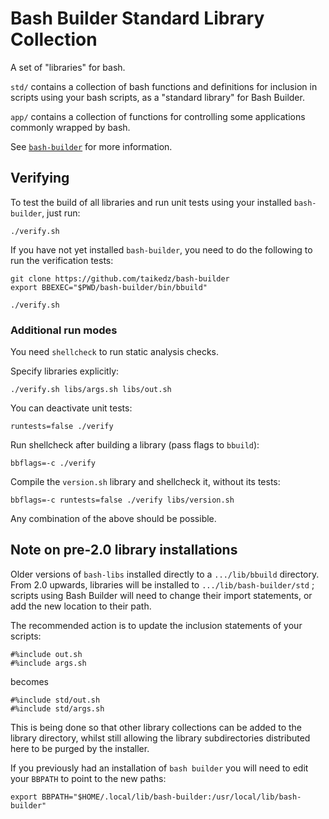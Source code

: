 # Bash Builder Standard Library Collection

A set of "libraries" for bash.

`std/` contains a collection of bash functions and definitions for inclusion in scripts using your bash scripts, as a "standard library" for Bash Builder.

`app/` contains a collection of functions for controlling some applications commonly wrapped by bash.

See [`bash-builder`](https://github.com/taikedz/bash-builder) for more information.

## Verifying

To test the build of all libraries and run unit tests using your installed `bash-builder`, just run:

	./verify.sh

If you have not yet installed `bash-builder`, you need to do the following to run the verification tests:

	git clone https://github.com/taikedz/bash-builder
	export BBEXEC="$PWD/bash-builder/bin/bbuild"

    ./verify.sh

### Additional run modes

You need `shellcheck` to run static analysis checks.

Specify libraries explicitly:

	./verify.sh libs/args.sh libs/out.sh

You can deactivate unit tests:

	runtests=false ./verify

Run shellcheck after building a library (pass flags to `bbuild`):

	bbflags=-c ./verify

Compile the `version.sh` library and shellcheck it, without its tests:

	bbflags=-c runtests=false ./verify libs/version.sh

Any combination of the above should be possible.

## Note on pre-2.0 library installations

Older versions of `bash-libs` installed directly to a `.../lib/bbuild` directory. From 2.0 upwards, libraries will be installed to `.../lib/bash-builder/std` ; scripts using Bash Builder will need to change their import statements, or add the new location to their path.

The recommended action is to update the inclusion statements of your scripts:

    #%include out.sh
    #%include args.sh

becomes

    #%include std/out.sh
    #%include std/args.sh

This is being done so that other library collections can be added to the library directory, whilst still allowing the library subdirectories distributed here to be purged by the installer.

If you previously had an installation of `bash builder` you will need to edit your `BBPATH` to point to the new paths:

    export BBPATH="$HOME/.local/lib/bash-builder:/usr/local/lib/bash-builder"
